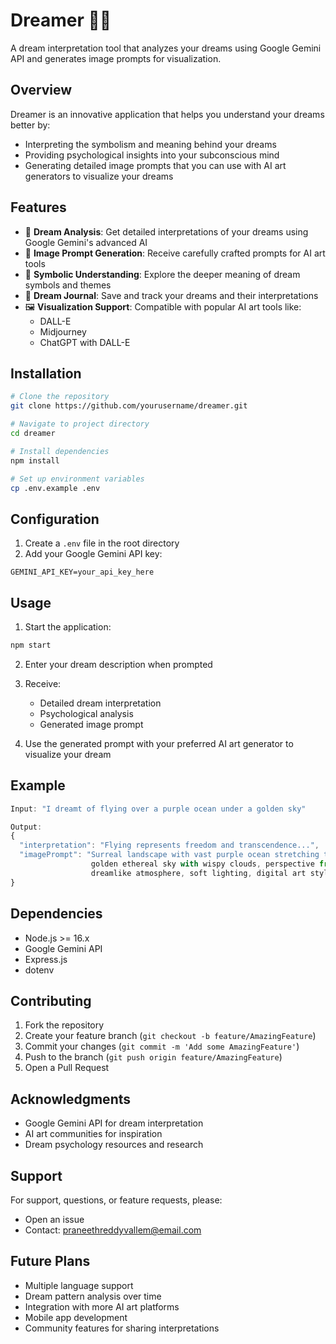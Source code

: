 # Dreamer 🌙✨

A dream interpretation tool that analyzes your dreams using Google Gemini API and generates image prompts for visualization.

## Overview

Dreamer is an innovative application that helps you understand your dreams better by:
- Interpreting the symbolism and meaning behind your dreams
- Providing psychological insights into your subconscious mind
- Generating detailed image prompts that you can use with AI art generators to visualize your dreams

## Features

- 🧠 **Dream Analysis**: Get detailed interpretations of your dreams using Google Gemini's advanced AI
- 🎨 **Image Prompt Generation**: Receive carefully crafted prompts for AI art tools
- 💭 **Symbolic Understanding**: Explore the deeper meaning of dream symbols and themes
- 📝 **Dream Journal**: Save and track your dreams and their interpretations
- 🖼️ **Visualization Support**: Compatible with popular AI art tools like:
  - DALL-E
  - Midjourney
  - ChatGPT with DALL-E

## Installation

```bash
# Clone the repository
git clone https://github.com/yourusername/dreamer.git

# Navigate to project directory
cd dreamer

# Install dependencies
npm install

# Set up environment variables
cp .env.example .env
```

## Configuration

1. Create a `.env` file in the root directory
2. Add your Google Gemini API key:
```
GEMINI_API_KEY=your_api_key_here
```

## Usage

1. Start the application:
```bash
npm start
```

2. Enter your dream description when prompted

3. Receive:
   - Detailed dream interpretation
   - Psychological analysis
   - Generated image prompt

4. Use the generated prompt with your preferred AI art generator to visualize your dream

## Example

```javascript
Input: "I dreamt of flying over a purple ocean under a golden sky"

Output:
{
  "interpretation": "Flying represents freedom and transcendence...",
  "imagePrompt": "Surreal landscape with vast purple ocean stretching to horizon, 
                  golden ethereal sky with wispy clouds, perspective from above, 
                  dreamlike atmosphere, soft lighting, digital art style..."
}
```

## Dependencies

- Node.js >= 16.x
- Google Gemini API
- Express.js
- dotenv

## Contributing

1. Fork the repository
2. Create your feature branch (`git checkout -b feature/AmazingFeature`)
3. Commit your changes (`git commit -m 'Add some AmazingFeature'`)
4. Push to the branch (`git push origin feature/AmazingFeature`)
5. Open a Pull Request


## Acknowledgments

- Google Gemini API for dream interpretation
- AI art communities for inspiration
- Dream psychology resources and research

## Support

For support, questions, or feature requests, please:
- Open an issue
- Contact: praneethreddyvallem@email.com

## Future Plans

- Multiple language support
- Dream pattern analysis over time
- Integration with more AI art platforms
- Mobile app development
- Community features for sharing interpretations
